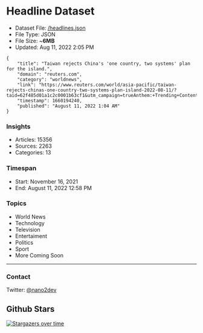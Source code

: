 # Headline Dataset

- Dataset File: [/headlines.json](https://raw.githubusercontent.com/fwd/news/master/headlines.json) 
- File Type: JSON
- File Size: ~**6MB**
- Updated: Aug 11, 2022 2:05 PM

```
{
    "title": "Taiwan rejects China's 'one country, two systems' plan for the island.",
    "domain": "reuters.com",
    "category": "worldnews",
    "link": "https://www.reuters.com/world/asia-pacific/taiwan-rejects-chinas-one-country-two-systems-plan-island-2022-08-11/?taid=62f485d01a1c2c0001b63cf1&utm_campaign=trueAnthem:+Trending+Content&utm_medium=trueAnthem&utm_source=twitter",
    "timestamp": 1660194240,
    "published": "August 11, 2022 1:04 AM"
}
```

### Insights

- Articles: 15356
- Sources: 2263
- Categories: 13

### Timespan

- Start: November 16, 2021
- End: August 11, 2022 12:58 PM

### Topics

- World News
- Technology
- Television
- Entertaiment
- Politics
- Sport
- More Coming Soon

---

### Contact 

Twitter: [@nano2dev](https://twitter.com/nano2dev)

## Github Stars

[![Stargazers over time](https://starchart.cc/fwd/news.svg)](https://starchart.cc/fwd/news)
	